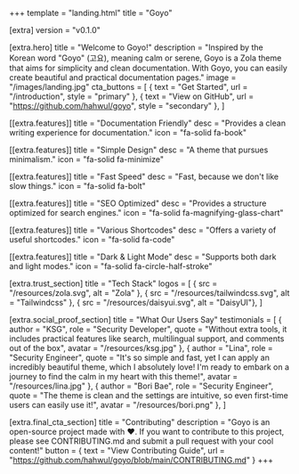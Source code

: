 +++
template = "landing.html"
title = "Goyo"

[extra]
version = "v0.1.0"

[extra.hero]
title = "Welcome to Goyo!"
description = "Inspired by the Korean word \"Goyo\" (고요), meaning calm or serene, Goyo is a Zola theme that aims for simplicity and clean documentation. With Goyo, you can easily create beautiful and practical documentation pages."
image = "/images/landing.jpg"
cta_buttons = [
    { text = "Get Started", url = "/introduction", style = "primary" },
    { text = "View on GitHub", url = "https://github.com/hahwul/goyo", style = "secondary" },
]

[[extra.features]]
title = "Documentation Friendly"
desc = "Provides a clean writing experience for documentation."
icon = "fa-solid fa-book"

[[extra.features]]
title = "Simple Design"
desc = "A theme that pursues minimalism."
icon = "fa-solid fa-minimize"

[[extra.features]]
title = "Fast Speed"
desc = "Fast, because we don't like slow things."
icon = "fa-solid fa-bolt"

[[extra.features]]
title = "SEO Optimized"
desc = "Provides a structure optimized for search engines."
icon = "fa-solid fa-magnifying-glass-chart"

[[extra.features]]
title = "Various Shortcodes"
desc = "Offers a variety of useful shortcodes."
icon = "fa-solid fa-code"

[[extra.features]]
title = "Dark & Light Mode"
desc = "Supports both dark and light modes."
icon = "fa-solid fa-circle-half-stroke"

[extra.trust_section]
title = "Tech Stack"
logos = [
    { src = "/resources/zola.svg", alt = "Zola" },
    { src = "/resources/tailwindcss.svg", alt = "Tailwindcss" },
    { src = "/resources/daisyui.svg", alt = "DaisyUI"},
]

[extra.social_proof_section]
title = "What Our Users Say"
testimonials = [
    { author = "KSG", role = "Security Developer", quote = "Without extra tools, it includes practical features like search, multilingual support, and comments out of the box", avatar = "/resources/ksg.jpg" },
    { author = "Lina", role = "Security Engineer", quote = "It's so simple and fast, yet I can apply an incredibly beautiful theme, which I absolutely love! I'm ready to embark on a journey to find the calm in my heart with this theme!", avatar = "/resources/lina.jpg" },
    { author = "Bori Bae", role = "Security Engineer", quote = "The theme is clean and the settings are intuitive, so even first-time users can easily use it!", avatar = "/resources/bori.png" },
]

[extra.final_cta_section]
title = "Contributing"
description = "Goyo is an open-source project made with ❤️. If you want to contribute to this project, please see CONTRIBUTING.md and submit a pull request with your cool content!"
button = { text = "View Contributing Guide", url = "https://github.com/hahwul/goyo/blob/main/CONTRIBUTING.md" }
+++

